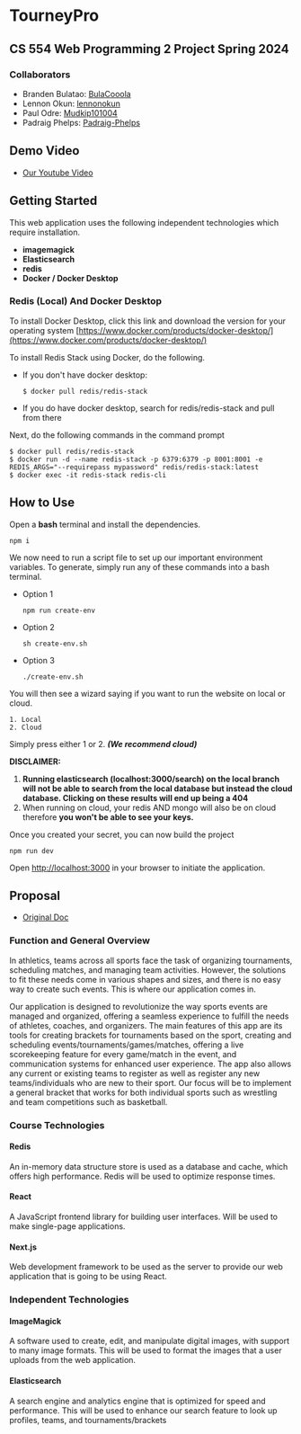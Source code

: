 # TourneyPro
## CS 554 Web Programming 2 Project Spring 2024

### Collaborators
* Branden Bulatao: [BulaCooola](https://github.com/BulaCooola)
* Lennon Okun: [lennonokun](https://github.com/lennonokun)
* Paul Odre: [Mudkip101004](https://github.com/Mudkip101004)
* Padraig Phelps: [Padraig-Phelps](https://github.com/Padraig-Phelps)

## Demo Video
* [Our Youtube Video]()

## Getting Started
This web application uses the following independent technologies which require installation.
- **imagemagick**
- **Elasticsearch**
- **redis**
- **Docker / Docker Desktop**

### Redis (Local) And Docker Desktop 
To install Docker Desktop, click this link and download the version for your operating system [https://www.docker.com/products/docker-desktop/](https://www.docker.com/products/docker-desktop/)


To install Redis Stack using Docker, do the following.
* If you don't have docker desktop:
    ```
    $ docker pull redis/redis-stack
    ```
* If you do have docker desktop, search for redis/redis-stack and pull from there

Next, do the following commands in the command prompt
```
$ docker pull redis/redis-stack
$ docker run -d --name redis-stack -p 6379:6379 -p 8001:8001 -e REDIS_ARGS="--requirepass mypassword" redis/redis-stack:latest
$ docker exec -it redis-stack redis-cli
```



## How to Use
Open a **bash** terminal and install the dependencies.

```
npm i
``` 

We now need to run a script file to set up our important environment variables. 
To generate, simply run any of these commands into a bash terminal. 
* Option 1
    ```
    npm run create-env
    ```  
* Option 2
    ```
    sh create-env.sh
    ```
* Option 3 
    ```
    ./create-env.sh
    ```
You will then see a wizard saying if you want to run the website on local or cloud.
```
1. Local 
2. Cloud
```
Simply press either 1 or 2. ***(We recommend cloud)***

**DISCLAIMER:** 
1. **Running elasticsearch (localhost:3000/search) on the local branch will not be able to search from the local database but instead the cloud database. Clicking on these results will end up being a 404**
2. When running on cloud, your redis AND mongo will also be on cloud therefore **you won't be able to see your keys.** 

Once you created your secret, you can now build the project
```
npm run dev
```

Open [http://localhost:3000](http://localhost:3000) in your browser to initiate the application.

## Proposal
* [Original Doc](https://docs.google.com/document/d/1-M6Vw1qfhapALMU4rNLHGqhodm4MG-xmozxVXpK0CHw/edit?usp=sharing)

### Function and General Overview
In athletics, teams across all sports face the task of organizing tournaments, scheduling matches, and managing team activities. However, the solutions to fit these needs come in various shapes and sizes, and there is no easy way to create such events. This is where our application comes in.

Our application is designed to revolutionize the way sports events are managed and organized, offering a seamless experience to fulfill the needs of athletes, coaches, and organizers. The main features of this app are its tools for creating brackets for tournaments based on the sport, creating and scheduling events/tournaments/games/matches, offering a live scorekeeping feature for every game/match in the event, and communication systems for enhanced user experience. The app also allows any current or existing teams to register as well as register any new teams/individuals who are new to their sport. Our focus will be to implement a general bracket that works for both individual sports such as wrestling and team competitions such as basketball. 

### Course Technologies
#### Redis 
An in-memory data structure store is used as a database and cache, which offers high performance. Redis will be used to optimize response times.
#### React
A JavaScript frontend library for building user interfaces. Will be used to make single-page applications.
#### Next.js
Web development framework to be used as the server to provide our web application that is going to be using React.

### Independent Technologies
#### ImageMagick
A software used to create, edit, and manipulate digital images, with support to many image formats. This will be used to format the images that a user uploads from the web application.

#### Elasticsearch
A  search engine and analytics engine that is optimized for speed and performance. This will be used to enhance our search feature to look up profiles, teams, and tournaments/brackets

